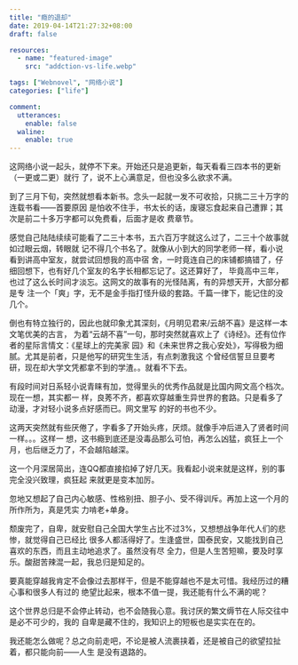 ```yaml
---
title: "瘾的退却"
date: 2019-04-14T21:27:32+08:00
draft: false

resources:
  - name: "featured-image"
    src: "addction-vs-life.webp"

tags: ["Webnovel", "网络小说"]
categories: ["life"]

comment:
  utterances:
    enable: false
  waline:
    enable: true
---
```


这网络小说一起头，就停不下来。开始还只是追更新，每天看看三四本书的更新（一更或二更）就行
了，说不上心满意足，但也没多么欲求不满。

到了三月下旬，突然就想看本新书。念头一起就一发不可收拾，只挑二三十万字的连载书看——首要原因
是怕收不住手，书太长的话，废寝忘食起来自己遭罪；其次是前二十多万字都可以免费看，后面才是收
费章节。

感觉自己陆陆续续可能看了二三十本书，五六百万字就这么过了，二三十个故事就如过眼云烟，转眼就
记不得几个书名了。就像从小到大的同学老师一样，看小说看到讲高中室友，就尝试回想我的高中宿
舍，一时竟连自己的床铺都搞错了，仔细回想下，也有好几个室友的名字长相都忘记了。这还算好了，
毕竟高中三年，也过了这么长时间才淡忘。这网文的故事有的光怪陆离，有的异想天开，大部分都是专
注一个「爽」字，无不是金手指打怪升级的套路。千篇一律下，能记住的没几个。

倒也有特立独行的，因此也就印象尤其深刻，《月明见君来/云胡不喜》是这样一本文笔优美的古言，
为着“云胡不喜”一句，那时突然就喜欢上了《诗经》。还有位作者的星际言情文：《星球上的完美家
园》和《未来世界之我心安处》，写得极为细腻。尤其是前者，只是他写的研究生生活，有点刺激我这
个曾经信誓旦旦要考研，现在却大学文凭都拿不到的学渣。。就看不下去。

有段时间对日系轻小说青睐有加，觉得里头的优秀作品就是比国内网文高个档次。现在一想，其实都一
样，良莠不齐，都喜欢穿越重生异世界的套路。只是看多了动漫，才对轻小说多点好感而已。网文里写
的好的书也不少。

这两天突然就有些厌倦了，字看多了开始头疼，厌烦。就像手冲后进入了贤者时间一样。。。这样一
想，这书瘾到底还是没毒品那么可怕，再怎么凶猛，疯狂上一个月，也后继乏力了，不会越陷越深。

这一个月深居简出，连QQ都直接掐掉了好几天。我看起小说来就是这样，别的事完全没兴致理，疯狂起
来就更是变本加厉。

忽地又想起了自己内心敏感、性格别扭、胆子小、受不得训斥。再加上这一个月的所作所为，真是凭实
力啃老+单身。

颓废完了，自卑，就安慰自己全国大学生占比不过3%，又想想战争年代人们的悲惨，就觉得自己已经比
很多人都活得好了。生逢盛世，国泰民安，又能找到自己喜欢的东西，而且主动地追求了。虽然没有尽
全力，但是人生苦短嘛，要及时享乐。酸甜苦辣混一起，我总归是知足的。

要真能穿越我肯定不会像过去那样干，但是不能穿越也不是太可惜。我经历过的糟心事和很多人有过的
绝望比起来，根本不值一提，我还能有什么不满的呢？

这个世界总归是不会停止转动，也不会随我心意。我讨厌的繁文缛节在人际交往中是必不可少的，我的
自卑是藏不住的，我知识上的短板也是实实在在的。

我还能怎么做呢？总之向前走吧，不论是被人流裹挟着，还是被自己的欲望拉扯着，都只能向前——人生
是没有退路的。
